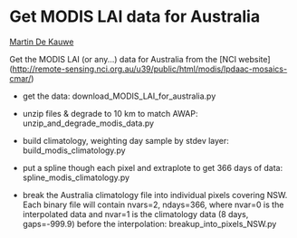 # Get MODIS LAI data for Australia

[Martin De Kauwe](https://mdekauwe.github.io/)

Get the MODIS LAI (or any...) data for Australia from the [NCI website] (http://remote-sensing.nci.org.au/u39/public/html/modis/lpdaac-mosaics-cmar/)

- get the data: download_MODIS_LAI_for_australia.py

- unzip files & degrade to 10 km to match AWAP: unzip_and_degrade_modis_data.py

- build climatology, weighting day sample by stdev layer: build_modis_climatology.py

- put a spline though each pixel and extraplote to get 366 days of data: spline_modis_climatology.py

- break the Australia climatology file into individual pixels covering NSW. Each binary file will contain nvars=2, ndays=366, where nvar=0 is the interpolated data and nvar=1 is the climatology data (8 days, gaps=-999.9) before the interpolation: breakup_into_pixels_NSW.py
